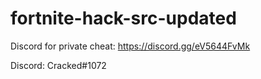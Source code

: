 # fortnite-hack-src-updated

Discord for private cheat: https://discord.gg/eV5644FvMk

Discord: Cracked#1072
